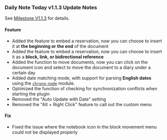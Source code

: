 ### Daily Note Today v1.1.3 Update Notes

See [Milestone V1.1.3](https://github.com/frostime/siyuan-dailynote-today/milestone/14) for details.


#### Feature

- Added the feature to embed a reservation, now you can choose to insert it at **the beginning or the end** of the document
- Added the feature to embed a reservation, now you can choose to insert it as a **block, link, or bidirectional reference**
- Added the function to move documents, now you can click on the document icon and select to move the document to a diary under a certain day
- Added date matching mode, with support for parsing **English dates** using the [`chrono-node`](https://github.com/wanasit/chrono) module.
- Optimized the function of checking for synchronization conflicts when starting the plugin
- Removed the "Auto Update with Date" setting
- Removed the "Alt + Right Click" feature to call out the custom menu


#### Fix

- Fixed the issue where the notebook icon in the block movement menu could not be displayed properly
